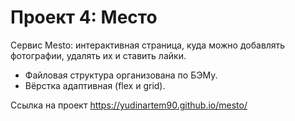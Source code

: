 # Проект 4: Место

Сервис Mesto: интерактивная страница, куда можно добавлять фотографии, удалять их и ставить лайки.

* Файловая структура организована по БЭМу.
* Вёрстка адаптивная (flex и grid).

Ссылка на проект https://yudinartem90.github.io/mesto/

